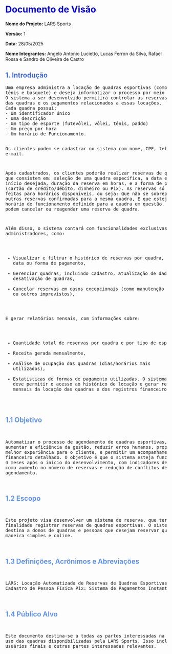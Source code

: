   <title>Documento de Visão - LARS Sports</title>

  <h1 style="color: MediumBlue;">Documento de Visão</h1>
  <p><strong>Nome do Projeto:</strong> LARS Sports</p>
  <p><strong>Versão:</strong> 1</p>
  <p><strong>Data:</strong> 28/05/2025</p>
  <p><strong>Nome Integrantes:</strong> Angelo Antonio Lucietto, Lucas Ferron da Silva, Rafael Rossa e Sandro de Oliveira de Castro</p>

  <h2 style="color: RoyalBlue;">1. Introdução</h2> 
  <pre>Uma empresa administra a locação de quadras esportivas (como quadras de futebol, vôlei,
tênis e basquete) e deseja informatizar o processo por meio de um sistema de agendamento. 
O sistema a ser desenvolvido permitirá controlar as reservas feitas por clientes, o uso
das quadras e os pagamentos relacionados a essas locações.
Cada quadra possui:
- Um identificador único
- Uma descrição
- Um tipo de esporte (futevôlei, vôlei, tênis, paddo)
- Um preço por hora
- Um horário de Funcionamento.

Os clientes podem se cadastrar no sistema com nome, CPF, telefone e e-mail.

Após cadastrados, os clientes poderão realizar reservas de quadras, que consistem em: seleção
de uma quadra específica, a data e hora de início desejada, duração da reserva em horas, e a
forma de pagamento (cartão de crédito/débito, dinheiro ou Pix).
As reservas só podem ser feitas para horários disponíveis, ou seja:
Que não se sobreponham a outras reservas confirmadas para a mesma quadra,
E que estejam dentro do horário de funcionamento definido para a quadra em questão.
Os clientes podem cancelar ou reagendar uma reserva de quadra.

Além disso, o sistema contará com funcionalidades exclusivas para administradores, como:

- Visualizar e filtrar o histórico de reservas por quadra, cliente, data ou forma de pagamento,
- Gerenciar quadras, incluindo cadastro, atualização de dados e desativação de quadras,
- Cancelar reservas em casos excepcionais (como manutenção da quadra ou outros imprevistos),

E gerar relatórios mensais, com informações sobre:

- Quantidade total de reservas por quadra e por tipo de esporte,
- Receita gerada mensalmente,
- Análise de ocupação das quadras (dias/horários mais utilizados),
- Estatísticas de formas de pagamento utilizadas.
  O sistema também deve permitir o acesso ao histórico de locação e gerar relatórios mensais da
  locação das quadras e dos registros financeiros.

</pre>

  <h2 style="color: CornflowerBlue;">1.1 Objetivo</h2>
  <pre>
  
Automatizar o processo de agendamento de quadras esportivas, visando aumentar a eficiência da gestão,
reduzir erros humanos, proporcionar uma melhor experiência para o cliente, e permitir um
acompanhamento financeiro detalhado. O objetivo é que o sistema esteja funcional em até 4 meses após
o início do desenvolvimento, com indicadores de sucesso como aumento no número de reservas e redução
de conflitos de agendamento.


</pre>

<h2 style="color: CornflowerBlue;">1.2 Escopo</h2>
<pre>
  
Este projeto visa desenvolver um sistema de reserva, que terá como finalidade registrar reservas de 
quadras esportivas. O sistema se destina a donos de quadras e pessoas que desejam reservar quadras de 
maneira simples e online.

</pre>


<h2 style="color: CornflowerBlue;">1.3 Definições, Acrônimos e Abreviações </h2>
<pre>

LARS: Locação Automatizada de Reservas de Quadras Esportivas
CPF: Cadastro de Pessoa Física
Pix: Sistema de Pagamentos Instantâneos 

</pre>

<h2 style="color: CornflowerBlue;">1.4 Público Alvo</h2>
<pre>

Este documento destina-se a todas as partes interessadas na locação e uso das quadras disponibilizadas pela LARS Sports. Isso inclui clientes, usuários finais e outras partes 
interessadas relevantes.

</pre>




















  <!-- Continue inserindo os outros títulos e conteúdos da mesma forma -->
